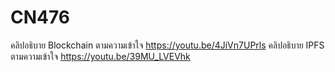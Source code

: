 # CN476

คลิปอธิบาย Blockchain ตามความเข้าใจ
<https://youtu.be/4JiVn7UPrls>
คลิปอธิบาย IPFS ตามความเข้าใจ
<https://youtu.be/39MU_LVEVhk>
